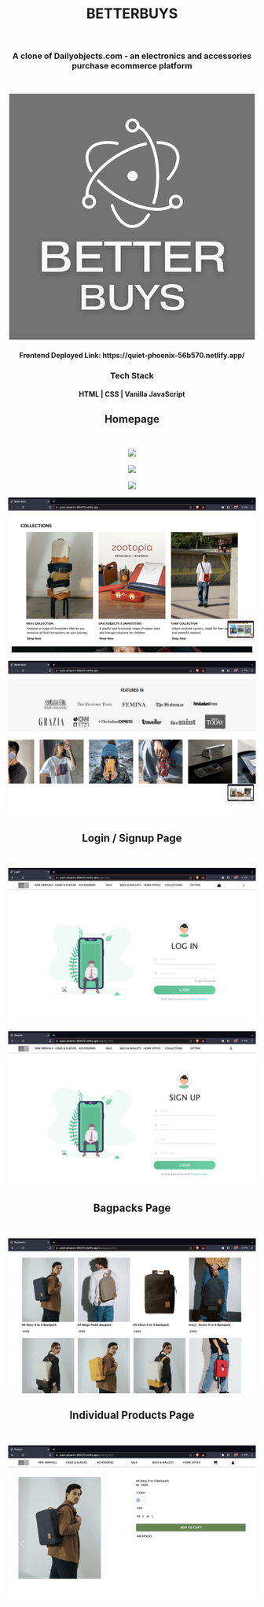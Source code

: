 <h1 align="center">BETTERBUYS</h1></br>

<h3 align="center">A clone of Dailyobjects.com - an electronics and accessories purchase ecommerce platform</h3></br>

<p align="center">
<img src="https://github.com/amar0705/tangible-robin-3650/blob/main/assets/better.png">
</p>

<h4 align="center">Frontend Deployed Link: https://quiet-phoenix-56b570.netlify.app/ </h4>

<h3 align="center">Tech Stack</h3>
<h4 align="center"> HTML | CSS | Vanilla JavaScript </h4>

<h2 align = "center" > Homepage </h2></br>
<p align="center">
<img src="https://github.com/amar0705/tangible-robin-3650/blob/main/assets/Homepage-1.png">
</p>
<p align="center">
<img src="https://github.com/amar0705/tangible-robin-3650/blob/main/assets/Homepage-2.png">
</p>
<p align="center">
<img src="https://github.com/amar0705/tangible-robin-3650/blob/main/assets/Homepage-3.png">
</p>
<p align="center">
<img src="https://github.com/amar0705/tangible-robin-3650/blob/main/assets/Homepage-4.png">
</p>
<p align="center">
<img src="https://github.com/amar0705/tangible-robin-3650/blob/main/assets/Homepage-5.png">
</p>


<h2 align = "center" > Login / Signup Page </h2></br>
<p align="center">
<img src="https://github.com/amar0705/tangible-robin-3650/blob/main/assets/login.png">
</p>
<p align="center">
<img src="https://github.com/amar0705/tangible-robin-3650/blob/main/assets/signup.png">
</p>


<h2 align = "center" > Bagpacks Page </h2></br>
<p align="center">
<img src="https://github.com/amar0705/tangible-robin-3650/blob/main/assets/Bagpacks.png">
</p>

<h2 align = "center" > Individual Products Page </h2></br>
<p align="center">
<img src="https://github.com/amar0705/tangible-robin-3650/blob/main/assets/individual.png">
</p>

